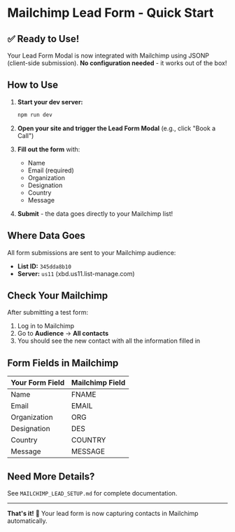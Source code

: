 # Mailchimp Lead Form - Quick Start

## ✅ Ready to Use!

Your Lead Form Modal is now integrated with Mailchimp using JSONP (client-side submission). **No configuration needed** - it works out of the box!

## How to Use

1. **Start your dev server:**
   ```bash
   npm run dev
   ```

2. **Open your site and trigger the Lead Form Modal** (e.g., click "Book a Call")

3. **Fill out the form** with:
   - Name
   - Email (required)
   - Organization
   - Designation
   - Country
   - Message

4. **Submit** - the data goes directly to your Mailchimp list!

## Where Data Goes

All form submissions are sent to your Mailchimp audience:
- **List ID:** `345dda8b10`
- **Server:** `us11` (xbd.us11.list-manage.com)

## Check Your Mailchimp

After submitting a test form:
1. Log in to Mailchimp
2. Go to **Audience** → **All contacts**
3. You should see the new contact with all the information filled in

## Form Fields in Mailchimp

| Your Form Field | Mailchimp Field |
|----------------|-----------------|
| Name | FNAME |
| Email | EMAIL |
| Organization | ORG |
| Designation | DES |
| Country | COUNTRY |
| Message | MESSAGE |

## Need More Details?

See `MAILCHIMP_LEAD_SETUP.md` for complete documentation.

---

**That's it!** 🎉 Your lead form is now capturing contacts in Mailchimp automatically.

